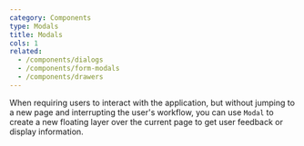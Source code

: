 ```yaml
---
category: Components
type: Modals
title: Modals
cols: 1
related:
  - /components/dialogs
  - /components/form-modals
  - /components/drawers
---
```


When requiring users to interact with the application, but without jumping to a new page and interrupting the user's
workflow, you can use `Modal` to create a new floating layer over the current page to get user feedback or display
information. 
